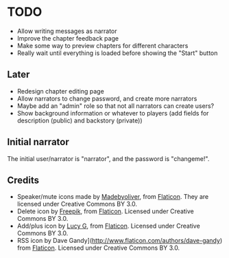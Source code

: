 TODO
====

* Allow writing messages as narrator
* Improve the chapter feedback page
* Make some way to preview chapters for different characters
* Really wait until everything is loaded before showing the "Start" button

Later
-----

* Redesign chapter editing page
* Allow narrators to change password, and create more narrators
* Maybe add an "admin" role so that not all narrators can create users?
* Show background information or whatever to players (add fields for
  description (public) and backstory (private))

Initial narrator
----------------

The initial user/narrator is "narrator", and the password is "changeme!".

Credits
-------

* Speaker/mute icons made by
  [Madebyoliver](http://www.flaticon.com/authors/madebyoliver), from
  [Flaticon](http://www.flaticon.com). They are licensed under
  Creative Commons BY 3.0.
* Delete icon by [Freepik](http://www.flaticon.com/authors/freepik),
  from [Flaticon](http://www.flaticon.com). Licensed under Creative
  Commons BY 3.0.
* Add/plus icon by [Lucy G](http://www.flaticon.com/authors/lucy-g),
  from [Flaticon](http://www.flaticon.com). Licensed under Creative
  Commons BY 3.0.
* RSS icon by Dave Gandy](http://www.flaticon.com/authors/dave-gandy)
  from [Flaticon](http://www.flaticon.com). Licensed under Creative
  Commons BY 3.0.
